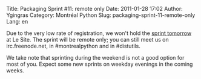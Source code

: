 Title: Packaging Sprint #11: remote only
Date: 2011-01-28 17:02
Author: Ygingras
Category: Montréal Python
Slug: packaging-sprint-11-remote-only
Lang: en

<!--:en-->

Due to the very low rate of registration, we won't hold the [sprint
tomorrow][] at Le Site. The sprint will be remote only; you can still
meet us on irc.freenode.net, in \#montrealpython and in \#distutils.

We take note that sprinting during the weekend is not a good option for
most of you. Expect some new sprints on weekday evenings in the coming
weeks.

<!--:-->

</p>

  [sprint tomorrow]: http://montrealpython.org/2011/01/packaging-sprint-11/
